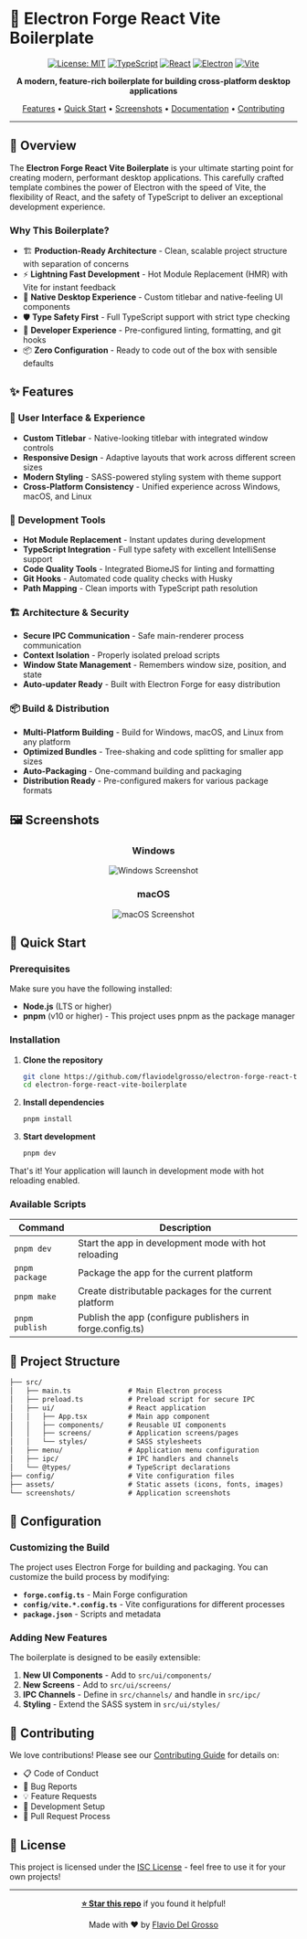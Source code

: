 # 🚀 Electron Forge React Vite Boilerplate

<div align="center">

[![License: MIT](https://img.shields.io/badge/License-MIT-yellow.svg)](https://opensource.org/licenses/MIT)
[![TypeScript](https://img.shields.io/badge/TypeScript-007ACC?style=flat&logo=typescript&logoColor=white)](https://www.typescriptlang.org/)
[![React](https://img.shields.io/badge/React-20232A?style=flat&logo=react&logoColor=61DAFB)](https://reactjs.org/)
[![Electron](https://img.shields.io/badge/Electron-191970?style=flat&logo=Electron&logoColor=white)](https://electronjs.org/)
[![Vite](https://img.shields.io/badge/Vite-646CFF?style=flat&logo=vite&logoColor=white)](https://vitejs.dev/)

**A modern, feature-rich boilerplate for building cross-platform desktop applications**

[Features](#-features) • [Quick Start](#-quick-start) • [Screenshots](#-screenshots) • [Documentation](#-documentation) • [Contributing](#-contributing)

</div>

---

## 🎯 Overview

The **Electron Forge React Vite Boilerplate** is your ultimate starting point for creating modern, performant desktop applications. This carefully crafted template combines the power of Electron with the speed of Vite, the flexibility of React, and the safety of TypeScript to deliver an exceptional development experience.

### Why This Boilerplate?

- 🏗️ **Production-Ready Architecture** - Clean, scalable project structure with separation of concerns
- ⚡ **Lightning Fast Development** - Hot Module Replacement (HMR) with Vite for instant feedback
- 🎨 **Native Desktop Experience** - Custom titlebar and native-feeling UI components
- 🛡️ **Type Safety First** - Full TypeScript support with strict type checking
- 🔧 **Developer Experience** - Pre-configured linting, formatting, and git hooks
- 📦 **Zero Configuration** - Ready to code out of the box with sensible defaults

## ✨ Features

### 🎨 **User Interface & Experience**

- **Custom Titlebar** - Native-looking titlebar with integrated window controls
- **Responsive Design** - Adaptive layouts that work across different screen sizes
- **Modern Styling** - SASS-powered styling system with theme support
- **Cross-Platform Consistency** - Unified experience across Windows, macOS, and Linux

### 🔧 **Development Tools**

- **Hot Module Replacement** - Instant updates during development
- **TypeScript Integration** - Full type safety with excellent IntelliSense support
- **Code Quality Tools** - Integrated BiomeJS for linting and formatting
- **Git Hooks** - Automated code quality checks with Husky
- **Path Mapping** - Clean imports with TypeScript path resolution

### 🏗️ **Architecture & Security**

- **Secure IPC Communication** - Safe main-renderer process communication
- **Context Isolation** - Properly isolated preload scripts
- **Window State Management** - Remembers window size, position, and state
- **Auto-updater Ready** - Built with Electron Forge for easy distribution

### 📦 **Build & Distribution**

- **Multi-Platform Building** - Build for Windows, macOS, and Linux from any platform
- **Optimized Bundles** - Tree-shaking and code splitting for smaller app sizes
- **Auto-Packaging** - One-command building and packaging
- **Distribution Ready** - Pre-configured makers for various package formats

## 🖼️ Screenshots

<div align="center">

### Windows

![Windows Screenshot](./screenshots/window-win.png)

### macOS

![macOS Screenshot](./screenshots/window-mac.png)

</div>

## 🚀 Quick Start

### Prerequisites

Make sure you have the following installed:

- **Node.js** (LTS or higher)
- **pnpm** (v10 or higher) - This project uses pnpm as the package manager

### Installation

1. **Clone the repository**

   ```bash
   git clone https://github.com/flaviodelgrosso/electron-forge-react-typescript-boilerplate.git
   cd electron-forge-react-vite-boilerplate
   ```

2. **Install dependencies**

   ```bash
   pnpm install
   ```

3. **Start development**

   ```bash
   pnpm dev
   ```

That's it! Your application will launch in development mode with hot reloading enabled.

### Available Scripts

| Command | Description |
|---------|-------------|
| `pnpm dev` | Start the app in development mode with hot reloading |
| `pnpm package` | Package the app for the current platform |
| `pnpm make` | Create distributable packages for the current platform |
| `pnpm publish` | Publish the app (configure publishers in forge.config.ts) |

## 📁 Project Structure

```txt
├── src/
│   ├── main.ts              # Main Electron process
│   ├── preload.ts           # Preload script for secure IPC
│   ├── ui/                  # React application
│   │   ├── App.tsx          # Main app component
│   │   ├── components/      # Reusable UI components
│   │   ├── screens/         # Application screens/pages
│   │   └── styles/          # SASS stylesheets
│   ├── menu/                # Application menu configuration
│   ├── ipc/                 # IPC handlers and channels
│   └── @types/              # TypeScript declarations
├── config/                  # Vite configuration files
├── assets/                  # Static assets (icons, fonts, images)
└── screenshots/             # Application screenshots
```

## 🔧 Configuration

### Customizing the Build

The project uses Electron Forge for building and packaging. You can customize the build process by modifying:

- **`forge.config.ts`** - Main Forge configuration
- **`config/vite.*.config.ts`** - Vite configurations for different processes
- **`package.json`** - Scripts and metadata

### Adding New Features

The boilerplate is designed to be easily extensible:

1. **New UI Components** - Add to `src/ui/components/`
2. **New Screens** - Add to `src/ui/screens/`
3. **IPC Channels** - Define in `src/channels/` and handle in `src/ipc/`
4. **Styling** - Extend the SASS system in `src/ui/styles/`

## 🤝 Contributing

We love contributions! Please see our [Contributing Guide](./CONTRIBUTING.md) for details on:

- 📋 Code of Conduct
- 🐛 Bug Reports
- 💡 Feature Requests
- 🔧 Development Setup
- 📝 Pull Request Process

## 📄 License

This project is licensed under the [ISC License](./LICENSE) - feel free to use it for your own projects!

---

<div align="center">

**[⭐ Star this repo](https://github.com/flaviodelgrosso/electron-forge-react-typescript-boilerplate)** if you found it helpful!

Made with ❤️ by [Flavio Del Grosso](https://github.com/flaviodelgrosso)

</div>
